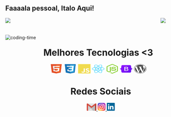 ## Faaaala pessoal, Italo Aqui!

<div>
  
  <img  height="180em" src="https://github-readme-stats.vercel.app/api?username=ItaloBasilio&show_icons=true&theme=great-gatsby&include_all_commits=true&count_private=true"/>
  <img align="right" height="180em" src="https://github-readme-stats.vercel.app/api/top-langs/?username=ItaloBasilio&layout=compact&langs_count=16&theme=great-gatsby"/>
</div>
<br>

<div  align="center"> 
  <div style="display: inline_block"><br>
    <img align="left" height="250" alt="coding-time" src="code.gif">
    <h1 align="center">Melhores Tecnologias <3</h1>
    <img align="center" height="30" width="40" alt="html-icon" src="https://raw.githubusercontent.com/devicons/devicon/master/icons/html5/html5-original.svg">
    <img align="center" height="30" width="40" alt="css-icon" src="https://raw.githubusercontent.com/devicons/devicon/master/icons/css3/css3-original.svg">
    <img align="center" height="30" width="40" alt="js-icon"  src="https://raw.githubusercontent.com/devicons/devicon/master/icons/javascript/javascript-plain.svg">
    <img align="center" height="30" width="40" alt="react-icon" src="https://raw.githubusercontent.com/devicons/devicon/master/icons/react/react-original.svg">
    <img align="center" height="30" width="40" alt="nodejs-icon" src="https://raw.githubusercontent.com/devicons/devicon/master/icons/nodejs/nodejs-original.svg">
    <img align="center" height="30" width="40" alt="bootstrap-icon" src="https://raw.githubusercontent.com/devicons/devicon/55609aa5bd817ff167afce0d965585c92040787a/icons/bootstrap/bootstrap-original.svg">
    <img align="center" height="30" width="40" alt="wordpress" src="https://raw.githubusercontent.com/devicons/devicon/55609aa5bd817ff167afce0d965585c92040787a/icons/wordpress/wordpress-plain.svg">
    <!--<img align="center" height="30" width="40" alt="typescript-icon" src="https://raw.githubusercontent.com/devicons/devicon/55609aa5bd817ff167afce0d965585c92040787a/icons/typescript/typescript-original.svg">-->
    

    
    
  
    
   </div>
    
  
  <h1 align="center">Redes Sociais</h1>
    <a href = "mailto: italobasiliodasilva@gmail.com">
      <img width="30" src="gmail.svg">
    </a>
    <a href = "https://www.instagram.com/italobasiliofficial/">
      <img width="25" src="instagram.png">
    </a>
    <a href = "https://www.linkedin.com/in/italobasilio/">
      <img width="25" src="linkedin.svg">
    </a>
</div>
  
